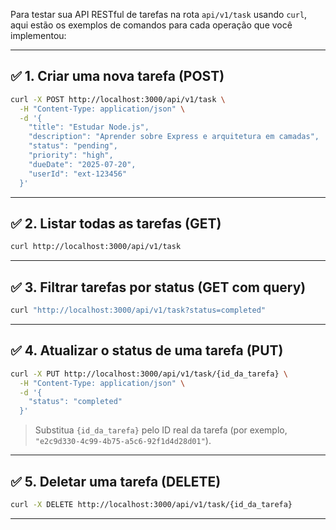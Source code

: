 Para testar sua API RESTful de tarefas na rota `api/v1/task` usando `curl`, aqui estão os exemplos de comandos para cada operação que você implementou:

---

## ✅ 1. Criar uma nova tarefa (POST)

```bash
curl -X POST http://localhost:3000/api/v1/task \
  -H "Content-Type: application/json" \
  -d '{
    "title": "Estudar Node.js",
    "description": "Aprender sobre Express e arquitetura em camadas",
    "status": "pending",
    "priority": "high",
    "dueDate": "2025-07-20",
    "userId": "ext-123456"
  }'
```

---

## ✅ 2. Listar todas as tarefas (GET)

```bash
curl http://localhost:3000/api/v1/task
```

---

## ✅ 3. Filtrar tarefas por status (GET com query)

```bash
curl "http://localhost:3000/api/v1/task?status=completed"
```

---

## ✅ 4. Atualizar o status de uma tarefa (PUT)

```bash
curl -X PUT http://localhost:3000/api/v1/task/{id_da_tarefa} \
  -H "Content-Type: application/json" \
  -d '{
    "status": "completed"
  }'
```

> Substitua `{id_da_tarefa}` pelo ID real da tarefa (por exemplo, `"e2c9d330-4c99-4b75-a5c6-92f1d4d28d01"`).

---

## ✅ 5. Deletar uma tarefa (DELETE)

```bash
curl -X DELETE http://localhost:3000/api/v1/task/{id_da_tarefa}
```

---
